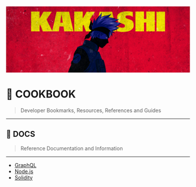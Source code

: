 ![0xKakashi](../banner.png)

# 📔 COOKBOOK

> Developer Bookmarks, Resources, References and Guides

---

## 📄 DOCS

> Reference Documentation and Information

---

* [GraphQL](./graphql.md)
* [Node.js](./nodejs.md)
* [Solidity](./solidity.md)

